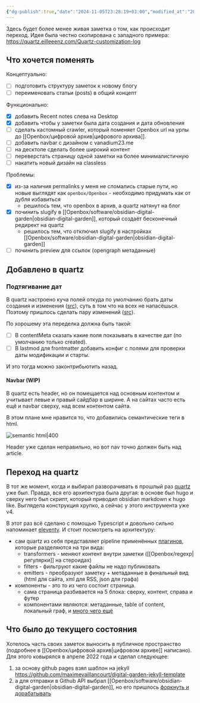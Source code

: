 ```yaml
---
{"dg-publish":true,"date":"2024-11-05T23:28:19+03:00","modified_at":"2024-11-08T16:32:53+03:00","permalink":"/forge/переезд блога на quartz/","dgPassFrontmatter":true}
---
```




Здесь будет более менее живая заметка о том, как происходит переход. Идея была честно скопирована с западного примера: https://quartz.eilleeenz.com/Quartz-customization-log

## Что хочется поменять

Концептуально:
- [ ] подготовить структуру заметок к новому блогу
- [ ] переименовать статьи (posts) в общий концепт

Функционально:
- [x] добавить Recent notes слева на Desktop
- [x] добавить чтобы у заметки была дата создания и дата обновления
- [ ] сделать кастомный crawler, который поменяет Openbox url на урлы до [[Openbox/цифровой архив|цифрового архива]].
- [ ] добавить navbar с дизайном с vanadium23.me
- [ ] на десктопе сделать более широкий контент
- [ ] переверстать страницу одной заметки на более минималистичную
- [ ] накатить новый дизайн на classless

Проблемы:
- [x] из-за наличия permalinks у меня не сломались старые пути, но новые выглядят как `openbox/Openbox` - необходимо придумать как от дубля избавиться
    - решилось тем, что openbox в архив, а quartz натянут на блог 
- [x] починить slugify в [[Openbox/software/obsidian-digital-garden|obsidian-digital-garden]], который создаёт бесконечный редирект на quartz
    - решилось тем, что отключил slugify в настройках [[Openbox/software/obsidian-digital-garden|obsidian-digital-garden]]
- [ ] починить preview для ссылок (opengraph метаданные)

## Добавлено в quartz

### Подтягивание дат

В quartz настроено куча полей откуда по умолчанию брать даты создания и изменения ([src](https://github.com/jackyzha0/quartz/blob/v4/quartz/plugins/transformers/lastmod.ts)), суть в том что на всех не напасёшься. Поэтому пришлось сделать пару изменений ([src](https://github.com/vanadium23/vanadium23.github.io/commit/3a2f8cea7926366ba764a7bb06063e884aa370ee)).

По хорошему эта переделка должна быть такой:
- [ ] В contentMeta сказать какие поля показывать в качестве дат (по умолчанию только created).
- [ ] В lastmod для frontmatter добавить конфиг с полями для проверки даты модификации и старты.

И это тогда можно законтрибьютить назад.

#### Navbar (WIP)

В quartz есть header, но он помещается над основным контентом и учитывает левые и правый сайдбар в ширине. А на сайтах часто есть ещё и navbar сверху, над всем контентом сайта.

В этом плане мне нравится то, что добавились семантические теги в html.

![semantic html|400](https://www.w3schools.com/html/img_sem_elements.gif)

Header уже сделан неправильно, но вот nav точно должен быть над article.

## Переход на quartz

В тот же момент, когда и выбирал разворачивать в прошлый раз [quartz](https://quartz.jzhao.xyz/) уже был. Правда, вся его архитектура была другая: в основе был hugo и сверху него был скрипт, который приводил obsidian markdown к hugo like. Выглядела конструкция хрупко, а сейчас у этого инструмента уже v4. 

В этот раз всё сделано с помощью Typescript и довольно сильно напоминает [eleventy](https://www.11ty.dev/). И стоит посмотреть на архитектуру:
- сам quartz из себя представляет pipeline применённых [плагинов](https://quartz.jzhao.xyz/configuration#plugins), которые разделяются на три вида:
    - transformers - меняют контент внутри заметки ([[Openbox/regexp|регулярки]] на стероидах) 
    - filters - фильтруют какие файлы не надо публиковать
    - emitters - преобразуют заметку + метаданные в финальный вид (html для сайта, xml для RSS, json для графа)
- компоненты - это то из чего состоит страница.
    - сама страница разбивается на 5 блока: сверху, контент, справа и футер
    - компонентами являются: метаданные, table of content, локальный граф, и [много чего ещё](https://quartz.jzhao.xyz/tags/component)



## Что было до текущего состояния

Хотелось часть своих заметок выносить в публичное пространство (подробнее в [[Openbox/цифровой архив|цифровом архиве]] написано). Для этого ковырялся в апреле 2022 года и сделал следующее:
1. за основу github pages взял шаблон на jekyll https://github.com/maximevaillancourt/digital-garden-jekyll-template
2. а для отправки в Github API выбрал [[Openbox/software/obsidian-digital-garden|obsidian-digital-garden]], но его пришлось [форкнуть и дорабатывать](https://github.com/oleeskild/obsidian-digital-garden/commit/5e883d52a917fdecbef4c2680bd08be9c8706f74)
